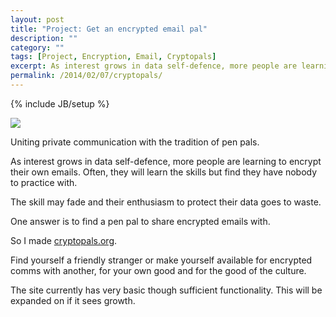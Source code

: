 ```yaml
---
layout: post
title: "Project: Get an encrypted email pal"
description: ""
category: ""
tags: [Project, Encryption, Email, Cryptopals]
excerpt: As interest grows in data self-defence, more people are learning to encrypt their own emails. Often, they will learn the skills but find they have nobody to practice with.
permalink: /2014/02/07/cryptopals/
---
```

{% include JB/setup %}

<div class="image-right-box small"><a href="http://www.cryptopals.org"><img class="image-right" src='https://cryptopal.s3.amazonaws.com/images/postie.jpg'></a>
	<p>Uniting private communication with the tradition of pen pals.</p>
</div>

As interest grows in data self-defence, more people are learning to encrypt their own emails. Often, they will learn the skills but find they have nobody to practice with.

The skill may fade and their enthusiasm to protect their data goes to waste.

One answer is to find a pen pal to share encrypted emails with.

So I made [cryptopals.org](http://www.cryptopals.org "cryptopals.org").

Find yourself a friendly stranger or make yourself available for encrypted comms with another, for your own good and for the good of the culture.

The site currently has very basic though sufficient functionality. This will be expanded on if it sees growth.